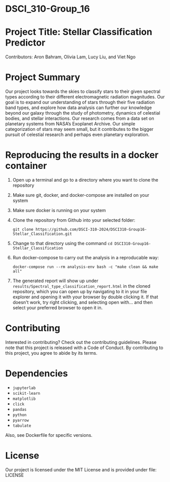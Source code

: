 # DSCI_310-Group_16

# Project Title: Stellar Classification Predictor

Contributors: Aron Bahram, Olivia Lam, Lucy Liu, and Viet Ngo

# Project Summary 

Our project looks towards the skies to classify stars to their given spectral types according to their different electromagnetic radiation magnitudes. Our goal is to expand our understanding of stars through their five radiation band types, and explore how data analysis can further our knowledge beyond our galaxy through the study of photometry, dynamics of celestial bodies, and stellar interactions. Our research comes from a data set on planetary systems from NASA’s Exoplanet Archive. Our simple categorization of stars may seem small, but it contributes to the bigger pursuit of celestial research and perhaps even planetary exploration.

# Reproducing the results in a docker container

1. Open up a terminal and go to a directory where you want to clone the repository

3. Make sure git, docker, and docker-compose are installed on your system

4. Make sure docker is running on your system

5. Clone the repository from Github into your selected folder:

   `git clone https://github.com/DSCI-310-2024/DSCI310-Group16-Stellar_Classification.git`

6. Change to that directory using the command `cd DSCI310-Group16-Stellar_Classification`

7. Run docker-compose to carry out the analysis in a reproducable way:

   `docker-compose run --rm analysis-env bash -c "make clean && make all"`

8. The generated report will show up under `results/Spectral_type_classification_report.html` in the cloned repository, which you can open up by navigating to it in your file explorer and opening it with your browser by double clicking it. If that doesn't work, try right clicking, and selecting open with... and then select your preferred browser to open it in.

# Contributing

Interested in contributing? Check out the contributing guidelines. Please note that this project is released with a Code of Conduct. By contributing to this project, you agree to abide by its terms.

# Dependencies

  - `jupyterlab`
  - `scikit-learn`
  - `matplotlib`
  - `click`
  - `pandas`
  - `python`
  - `pyarrow`
  - `tabulate`

Also, see Dockerfile for specific versions.

# License

Our project is licensed under the MIT License and is provided under file: LICENSE
